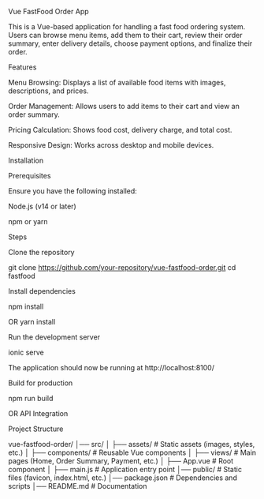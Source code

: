 Vue FastFood Order App

This is a Vue-based application for handling a fast food ordering system. Users can browse menu items, add them to their cart, review their order summary, enter delivery details, choose payment options, and finalize their order.

Features

Menu Browsing: Displays a list of available food items with images, descriptions, and prices.

Order Management: Allows users to add items to their cart and view an order summary.

Pricing Calculation: Shows food cost, delivery charge, and total cost.

Responsive Design: Works across desktop and mobile devices.

Installation

Prerequisites

Ensure you have the following installed:

Node.js (v14 or later)

npm or yarn

Steps

Clone the repository

git clone https://github.com/your-repository/vue-fastfood-order.git cd fastfood

Install dependencies

npm install

OR
yarn install

Run the development server

ionic serve

The application should now be running at http://localhost:8100/

Build for production

npm run build

OR
API Integration

Project Structure

vue-fastfood-order/ │── src/ │ ├── assets/ # Static assets (images, styles, etc.) │ ├── components/ # Reusable Vue components │ ├── views/ # Main pages (Home, Order Summary, Payment, etc.) │ ├── App.vue # Root component │ ├── main.js # Application entry point │── public/ # Static files (favicon, index.html, etc.) │── package.json # Dependencies and scripts │── README.md # Documentation
